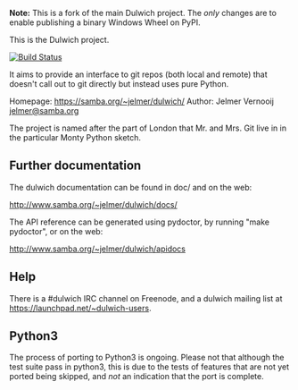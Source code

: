 **Note:** This is a fork of the main Dulwich project. The *only* changes are
to enable publishing a binary Windows Wheel on PyPI.

This is the Dulwich project.

[![Build Status](https://travis-ci.org/jelmer/dulwich.png?branch=master)](https://travis-ci.org/jelmer/dulwich)

It aims to provide an interface to git repos (both local and remote) that
doesn't call out to git directly but instead uses pure Python.

Homepage: https://samba.org/~jelmer/dulwich/
Author: Jelmer Vernooij <jelmer@samba.org>

The project is named after the part of London that Mr. and Mrs. Git live in
in the particular Monty Python sketch.

Further documentation
---------------------

The dulwich documentation can be found in doc/ and on the web:

http://www.samba.org/~jelmer/dulwich/docs/

The API reference can be generated using pydoctor, by running "make pydoctor", or on the web:

http://www.samba.org/~jelmer/dulwich/apidocs

Help
----

There is a #dulwich IRC channel on Freenode, and a dulwich mailing list at
https://launchpad.net/~dulwich-users.

Python3
-------

The process of porting to Python3 is ongoing. Please not that although the
test suite pass in python3, this is due to the tests of features that are not
yet ported being skipped, and *not* an indication that the port is complete.
